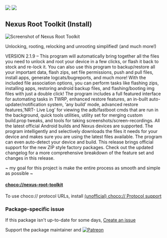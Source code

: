 [![](https://img.shields.io/chocolatey/v/nexus-root-toolkit?color=green&label=nexus-root-toolkit)](https://chocolatey.org/packages/nexus-root-toolkit) [![](https://img.shields.io/chocolatey/dt/nexus-root-toolkit)](https://chocolatey.org/packages/nexus-root-toolkit)

## Nexus Root Toolkit (Install)

![Screenshot of Nexus Root Toolkit](http://www.wugfresh.com/wp-content/uploads/2016/08/nrt_219_main.jpg)

Unlocking, rooting, relocking and unrooting simplified! (and much more!)

VERSION 2.1.9 – This program will automatically bring together all the files you need to unlock and root your device in a few clicks, or flash it back to stock and re-lock it. You can also use this program to backup/restore all your important data, flash zips, set file permissions, push and pull files, install apps, generate logcats/bugreports, and much more! With the included file association options, you can perform tasks like flashing zips, installing apps, restoring android backup files, and flashing/booting img files with just a double click! The program includes a full featured interface for automating tasks in TWRP, enhanced restore features, an in-built auto-updater/notification system, ‘any build’ mode, advanced restore features,’NRT- Live Log’ for viewing the adb/fastboot cmds that are run in the background, quick tools utilities, utility set for merging custom build.prop tweaks, and tools for taking screenshots/screen-recordings.   All the latest official Android builds and Nexus devices are supported.  The program intelligently and selectively downloads the files it needs for your device and makes sure you are using the latest files available.  The program can even auto-detect your device and build.  This release brings official support for the new ZIP style factory packages.   Check out the updated changelog for a more comprehensive breakdown of the feature set and changes in this release.

~ my goal for this project is make the entire process as smooth and simple as possible ~

#### [choco://nexus-root-toolkit](choco://nexus-root-toolkit)
To use choco:// protocol URLs, install [(unofficial) choco:// Protocol support ](https://chocolatey.org/packages/choco-protocol-support)

### Package-specific issue
If this package isn't up-to-date for some days, [Create an issue](https://github.com/tunisiano187/Chocolatey-packages/issues/new/choose)

Support the package maintainer and [![Patreon](https://cdn.jsdelivr.net/gh/tunisiano187/Chocolatey-packages@d15c4e19c709e7148588d4523ffc6dd3cd3c7e5e/icons/patreon.png)](https://www.patreon.com/bePatron?u=39585820)
